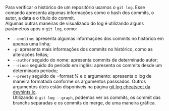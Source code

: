 Para verificar o histórico de um repositório usamos o `git log`. Esse comando apresenta algumas informações como o hash dos commits, o autor, a data e o título do commit.<br>
Algumas outras maneiras de visualizado do log é utilizando alguns parâmetros após o `git log`, como:
- `--oneline`: apresenta algumas informações dos commits no histórico em apenas uma linha;
- `-p`: apresenta mais informações dos commits no histórico, como as alterações feitas;
- `--author` seguido do nome: apresenta commits de determinado autor;
- `--since` seguido do período em inglês: apresenta os commits desde um determinado período;
- `--preety` seguido de =format:% e o argumento: apresenta o log de maneira formatada conforme os argumentos passsados.
Outros argumentos úteis estão disponíveis na página [git log cheatseet da devhints.io](https://devhints.io/git-log).<br>
Utilizando o `git log --graph`, podemos ver os commits, os commit das branchs separadas e os commits de merge, de uma maneira gráfica.